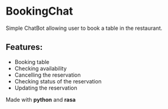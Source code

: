 # BookingChat


Simple ChatBot allowing user to book a table in the restaurant.


## Features:
- Booking table
- Checking availability
- Cancelling the reservation
- Checking status of the reservation
- Updating the reservation



Made with **python** and **rasa**
